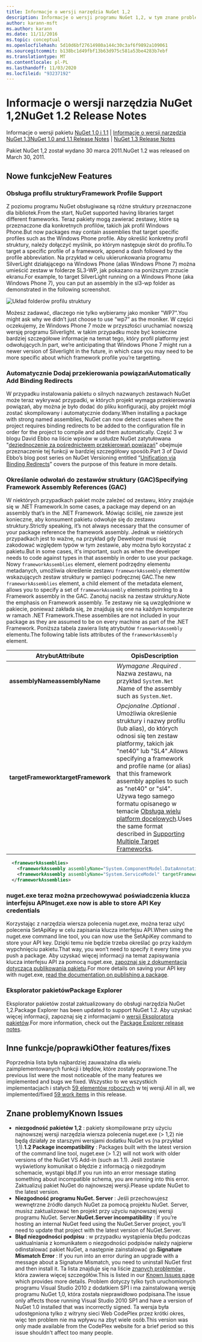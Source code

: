 ```yaml
---
title: Informacje o wersji narzędzia NuGet 1,2
description: Informacje o wersji programu NuGet 1,2, w tym znane problemy, poprawki błędów, dodane funkcje i DCR.
author: karann-msft
ms.author: karann
ms.date: 11/11/2016
ms.topic: conceptual
ms.openlocfilehash: 5d10d6bf27614980a144c30c3af6f9892a109061
ms.sourcegitcommit: b138bc1d49fbf13b63d975c581a53be4283b7ebf
ms.translationtype: MT
ms.contentlocale: pl-PL
ms.lasthandoff: 11/03/2020
ms.locfileid: "93237192"
---
```

# <a name="nuget-12-release-notes"></a><span data-ttu-id="0bdf1-103">Informacje o wersji narzędzia NuGet 1,2</span><span class="sxs-lookup"><span data-stu-id="0bdf1-103">NuGet 1.2 Release Notes</span></span>

<span data-ttu-id="0bdf1-104">Informacje o wersji pakietu [NuGet 1,0 i 1,1](../release-notes/nuget-1.1.md)  |  [Informacje o wersji narzędzia NuGet 1,3](../release-notes/nuget-1.3.md)</span><span class="sxs-lookup"><span data-stu-id="0bdf1-104">[NuGet 1.0 and 1.1 Release Notes](../release-notes/nuget-1.1.md) | [NuGet 1.3 Release Notes](../release-notes/nuget-1.3.md)</span></span>

<span data-ttu-id="0bdf1-105">Pakiet NuGet 1,2 został wydano 30 marca 2011.</span><span class="sxs-lookup"><span data-stu-id="0bdf1-105">NuGet 1.2 was released on March 30, 2011.</span></span>

## <a name="new-features"></a><span data-ttu-id="0bdf1-106">Nowe funkcje</span><span class="sxs-lookup"><span data-stu-id="0bdf1-106">New Features</span></span>

### <a name="framework-profile-support"></a><span data-ttu-id="0bdf1-107">Obsługa profilu struktury</span><span class="sxs-lookup"><span data-stu-id="0bdf1-107">Framework Profile Support</span></span>

<span data-ttu-id="0bdf1-108">Z poziomu programu NuGet obsługiwane są różne struktury przeznaczone dla bibliotek.</span><span class="sxs-lookup"><span data-stu-id="0bdf1-108">From the start, NuGet supported having libraries target different frameworks.</span></span> <span data-ttu-id="0bdf1-109">Teraz pakiety mogą zawierać zestawy, które są przeznaczone dla konkretnych profilów, takich jak profil Windows Phone.</span><span class="sxs-lookup"><span data-stu-id="0bdf1-109">But now packages may contain assemblies that target specific profiles such as the Windows Phone profile.</span></span> <span data-ttu-id="0bdf1-110">Aby określić konkretny profil struktury, należy dołączyć myślnik, po którym następuje skrót do profilu.</span><span class="sxs-lookup"><span data-stu-id="0bdf1-110">To target a specific profile of a framework, append a dash followed by the profile abbreviation.</span></span> <span data-ttu-id="0bdf1-111">Na przykład w celu ukierunkowania programu SilverLight działającego na Windows Phone (alias Windows Phone 7) można umieścić zestaw w folderze SL3-WP, jak pokazano na poniższym zrzucie ekranu.</span><span class="sxs-lookup"><span data-stu-id="0bdf1-111">For example, to target SilverLight running on a Windows Phone (aka Windows Phone 7), you can put an assembly in the sl3-wp folder as demonstrated in the following screenshot.</span></span>

![Układ folderów profilu struktury](./media/framework-profile-support.png)

<span data-ttu-id="0bdf1-113">Możesz zadawać, dlaczego nie tylko wybieramy jako moniker "WP7".</span><span class="sxs-lookup"><span data-stu-id="0bdf1-113">You might ask why we didn’t just choose to use “wp7” as the moniker.</span></span> <span data-ttu-id="0bdf1-114">W części oczekujemy, że Windows Phone 7 może w przyszłości uruchamiać nowszą wersję programu Silverlight. w takim przypadku może być konieczne bardziej szczegółowe informacje na temat tego, który profil platformy jest odwołujących.</span><span class="sxs-lookup"><span data-stu-id="0bdf1-114">In part, we’re anticipating that Windows Phone 7 might run a newer version of Silverlight in the future, in which case you may need to be more specific about which framework profile you’re targetting.</span></span>

### <a name="automatically-add-binding-redirects"></a><span data-ttu-id="0bdf1-115">Automatycznie Dodaj przekierowania powiązań</span><span class="sxs-lookup"><span data-stu-id="0bdf1-115">Automatically Add Binding Redirects</span></span>

<span data-ttu-id="0bdf1-116">W przypadku instalowania pakietu o silnych nazwanych zestawach NuGet może teraz wykrywać przypadki, w których projekt wymaga przekierowania powiązań, aby można je było dodać do pliku konfiguracji, aby projekt mógł zostać skompilowany i automatycznie dodany.</span><span class="sxs-lookup"><span data-stu-id="0bdf1-116">When installing a package with strong named assemblies, NuGet can now detect cases where the project requires binding redirects to be added to the configuration file in order for the project to compile and add them automatically.</span></span> <span data-ttu-id="0bdf1-117">Część 3 w blogu David Ebbo na liście wpisów w usłudze NuGet zatytułowana "[dezjednoczenie za pośrednictwem przekierowań powiązań](http://blog.davidebbo.com/2011/01/nuget-versioning-part-3-unification-via.html)" obejmuje przeznaczenie tej funkcji w bardziej szczegółowy sposób.</span><span class="sxs-lookup"><span data-stu-id="0bdf1-117">Part 3 of David Ebbo’s blog post series on NuGet Versioning entitled “[Unification via Binding Redirects](http://blog.davidebbo.com/2011/01/nuget-versioning-part-3-unification-via.html)” covers the purpose of this feature in more details.</span></span>

<a name="framework-assembly-refs"></a>

### <a name="specifying-framework-assembly-references-gac"></a><span data-ttu-id="0bdf1-118">Określanie odwołań do zestawów struktury (GAC)</span><span class="sxs-lookup"><span data-stu-id="0bdf1-118">Specifying Framework Assembly References (GAC)</span></span>

<span data-ttu-id="0bdf1-119">W niektórych przypadkach pakiet może zależeć od zestawu, który znajduje się w .NET Framework.</span><span class="sxs-lookup"><span data-stu-id="0bdf1-119">In some cases, a package may depend on an assembly that’s in the .NET Framework.</span></span> <span data-ttu-id="0bdf1-120">Mówiąc ściślej, nie zawsze jest konieczne, aby konsument pakietu odwołuje się do zestawu struktury.</span><span class="sxs-lookup"><span data-stu-id="0bdf1-120">Strictly speaking, it’s not always necessary that the consumer of your package reference the framework assembly.</span></span> <span data-ttu-id="0bdf1-121">Jednak w niektórych przypadkach jest to ważne, na przykład gdy Deweloper musi się zakodować względem typów w tym zestawie, aby można było korzystać z pakietu.</span><span class="sxs-lookup"><span data-stu-id="0bdf1-121">But in some cases, it's important, such as when the developer needs to code against types in that assembly in order to use your package.</span></span> <span data-ttu-id="0bdf1-122">Nowy `frameworkAssemblies` element, element podrzędny elementu metadanych, umożliwia określenie zestawu `frameworkAssembly` elementów wskazujących zestaw struktury w pamięci podręcznej GAC.</span><span class="sxs-lookup"><span data-stu-id="0bdf1-122">The new `frameworkAssemblies` element, a child element of the metadata element, allows you to specify a set of `frameworkAssembly` elements pointing to a Framework assembly in the GAC.</span></span> <span data-ttu-id="0bdf1-123">Zanotuj nacisk na zestaw struktury.</span><span class="sxs-lookup"><span data-stu-id="0bdf1-123">Note the emphasis on Framework assembly.</span></span>
<span data-ttu-id="0bdf1-124">Te zestawy nie są uwzględnione w pakiecie, ponieważ zakłada się, że znajdują się one na każdym komputerze w ramach .NET Framework.</span><span class="sxs-lookup"><span data-stu-id="0bdf1-124">These assemblies are not included in your package as they are assumed to be on every machine  as part of the .NET Framework.</span></span> <span data-ttu-id="0bdf1-125">Poniższa tabela zawiera listę atrybutów `frameworkAssembly` elementu.</span><span class="sxs-lookup"><span data-stu-id="0bdf1-125">The following table lists attributes of the `frameworkAssembly` element.</span></span>


|<span data-ttu-id="0bdf1-126">Atrybut</span><span class="sxs-lookup"><span data-stu-id="0bdf1-126">Attribute</span></span> |<span data-ttu-id="0bdf1-127">Opis</span><span class="sxs-lookup"><span data-stu-id="0bdf1-127">Description</span></span>|
|----------------|-----------|
|<span data-ttu-id="0bdf1-128">**assemblyName**</span><span class="sxs-lookup"><span data-stu-id="0bdf1-128">**assemblyName**</span></span>|<span data-ttu-id="0bdf1-129">*Wymagane* .</span><span class="sxs-lookup"><span data-stu-id="0bdf1-129">*Required* .</span></span> <span data-ttu-id="0bdf1-130">Nazwa zestawu, na przykład `System.Net` .</span><span class="sxs-lookup"><span data-stu-id="0bdf1-130">Name of the assembly such as `System.Net`.</span></span>|
|<span data-ttu-id="0bdf1-131">**targetFramework**</span><span class="sxs-lookup"><span data-stu-id="0bdf1-131">**targetFramework**</span></span>|<span data-ttu-id="0bdf1-132">*Opcjonalne* .</span><span class="sxs-lookup"><span data-stu-id="0bdf1-132">*Optional* .</span></span> <span data-ttu-id="0bdf1-133">Umożliwia określenie struktury i nazwy profilu (lub alias), do których odnosi się ten zestaw platformy, takich jak "net40" lub "SL4".</span><span class="sxs-lookup"><span data-stu-id="0bdf1-133">Allows specifying a framework and profile name (or alias) that this framework assembly applies to such as "net40" or "sl4".</span></span> <span data-ttu-id="0bdf1-134">Używa tego samego formatu opisanego w temacie [Obsługa wielu platform docelowych](../create-packages/supporting-multiple-target-frameworks.md).</span><span class="sxs-lookup"><span data-stu-id="0bdf1-134">Uses the same format described in [Supporting Multiple Target Frameworks](../create-packages/supporting-multiple-target-frameworks.md).</span></span>|

```xml
  <frameworkAssemblies>
    <frameworkAssembly assemblyName="System.ComponentModel.DataAnnotations" targetFramework="net40" />
    <frameworkAssembly assemblyName="System.ServiceModel" targetFramework="net40" />
  </frameworkAssemblies>
```

### <a name="nugetexe-now-is-able-to-store-api-key-credentials"></a><span data-ttu-id="0bdf1-135">nuget.exe teraz można przechowywać poświadczenia klucza interfejsu API</span><span class="sxs-lookup"><span data-stu-id="0bdf1-135">nuget.exe now is able to store API Key credentials</span></span>

<span data-ttu-id="0bdf1-136">Korzystając z narzędzia wiersza polecenia nuget.exe, można teraz użyć polecenia SetApiKey w celu zapisania klucza interfejsu API.</span><span class="sxs-lookup"><span data-stu-id="0bdf1-136">When using the nuget.exe command line tool, you can now use the SetApiKey command to store your API key.</span></span> <span data-ttu-id="0bdf1-137">Dzięki temu nie będzie trzeba określać go przy każdym wypchnięciu pakietu.</span><span class="sxs-lookup"><span data-stu-id="0bdf1-137">That way, you won’t need to specify it every time you push a package.</span></span> <span data-ttu-id="0bdf1-138">Aby uzyskać więcej informacji na temat zapisywania klucza interfejsu API za pomocą nuget.exe, [zapoznaj się z dokumentacją dotyczącą publikowania pakietu](../nuget-org/publish-a-package.md).</span><span class="sxs-lookup"><span data-stu-id="0bdf1-138">For more details on saving your API key with nuget.exe, [read the documentation on publishing a package](../nuget-org/publish-a-package.md).</span></span>

### <a name="package-explorer"></a><span data-ttu-id="0bdf1-139">Eksplorator pakietów</span><span class="sxs-lookup"><span data-stu-id="0bdf1-139">Package Explorer</span></span>
<span data-ttu-id="0bdf1-140">Eksplorator pakietów został zaktualizowany do obsługi narzędzia NuGet 1,2.</span><span class="sxs-lookup"><span data-stu-id="0bdf1-140">Package Explorer has been updated to support NuGet 1.2.</span></span> <span data-ttu-id="0bdf1-141">Aby uzyskać więcej informacji, zapoznaj się z informacjami o [wersji Eksploratora pakietów](http://nuget.codeplex.com/wikipage?title=New%20features%20in%20NuGet%20Package%20Explorer%201.0).</span><span class="sxs-lookup"><span data-stu-id="0bdf1-141">For more information, check out the [Package Explorer release notes](http://nuget.codeplex.com/wikipage?title=New%20features%20in%20NuGet%20Package%20Explorer%201.0).</span></span>

## <a name="other-featuresfixes"></a><span data-ttu-id="0bdf1-142">Inne funkcje/poprawki</span><span class="sxs-lookup"><span data-stu-id="0bdf1-142">Other features/fixes</span></span>

<span data-ttu-id="0bdf1-143">Poprzednia lista była najbardziej zauważalna dla wielu zaimplementowanych funkcji i błędów, które zostały poprawione.</span><span class="sxs-lookup"><span data-stu-id="0bdf1-143">The previous list were the most noticeable of the many features we implemented and bugs we fixed.</span></span> <span data-ttu-id="0bdf1-144">Wszystko to we wszystkich implementacjach i stałych [59 elementów roboczych](http://nuget.codeplex.com/workitem/list/advanced?keyword=&status=All&type=All&priority=All&release=NuGet%201.2&assignedTo=All&component=All&sortField=Votes&sortDirection=Descending&page=0) w tej wersji.</span><span class="sxs-lookup"><span data-stu-id="0bdf1-144">All in all, we implemented/fixed [59 work items](http://nuget.codeplex.com/workitem/list/advanced?keyword=&status=All&type=All&priority=All&release=NuGet%201.2&assignedTo=All&component=All&sortField=Votes&sortDirection=Descending&page=0) in this release.</span></span>

## <a name="known-issues"></a><span data-ttu-id="0bdf1-145">Znane problemy</span><span class="sxs-lookup"><span data-stu-id="0bdf1-145">Known Issues</span></span>

* <span data-ttu-id="0bdf1-146">**niezgodność pakietów 1,2** : pakiety skompilowane przy użyciu najnowszej wersji narzędzia wiersza polecenia nuget.exe (> 1,2) nie będą działały ze starszymi wersjami dodatku NuGet vs (na przykład 1,1).</span><span class="sxs-lookup"><span data-stu-id="0bdf1-146">**1.2 Package incompatibility** : Packages built with the latest version of the command line tool, nuget.exe (> 1.2) will not work with older versions of the NuGet VS Add-in (such as 1.1).</span></span> <span data-ttu-id="0bdf1-147">Jeśli zostanie wyświetlony komunikat o błędzie z informacją o niezgodnym schemacie, wystąpi błąd.</span><span class="sxs-lookup"><span data-stu-id="0bdf1-147">If you run into an error message stating something about incompatible schema, you are running into this error.</span></span> <span data-ttu-id="0bdf1-148">Zaktualizuj pakiet NuGet do najnowszej wersji.</span><span class="sxs-lookup"><span data-stu-id="0bdf1-148">Please update NuGet to the latest version.</span></span>
* <span data-ttu-id="0bdf1-149">**Niezgodność programu NuGet. Server** : Jeśli przechowujesz wewnętrzne źródło danych NuGet za pomocą projektu NuGet. Server, musisz zaktualizować ten projekt przy użyciu najnowszej wersji programu NuGet. Server.</span><span class="sxs-lookup"><span data-stu-id="0bdf1-149">**NuGet.Server incompatibility** : If you’re hosting an internal NuGet feed using the NuGet.Server project, you’ll need to update that project with the latest version of NuGet.Server.</span></span>
* <span data-ttu-id="0bdf1-150">**Błąd niezgodności podpisu** : w przypadku wystąpienia błędu podczas uaktualniania z komunikatem o niezgodności podpisów należy najpierw odinstalować pakiet NuGet, a następnie zainstalować go.</span><span class="sxs-lookup"><span data-stu-id="0bdf1-150">**Signature Mismatch Error** : If you run into an error during an upgrade with a message about a Signature Mismatch, you need to uninstall NuGet first and then install it.</span></span> <span data-ttu-id="0bdf1-151">Ta lista znajduje się na liście [znanych problemów](../release-notes/known-issues.md) , która zawiera więcej szczegółów.</span><span class="sxs-lookup"><span data-stu-id="0bdf1-151">This is listed in our [Known Issues page](../release-notes/known-issues.md) which provides more details.</span></span> <span data-ttu-id="0bdf1-152">Problem dotyczy tylko tych uruchomionych programu Visual Studio 2010 z dodatkiem SP1 i ma zainstalowaną wersję programu NuGet 1,0, która została nieprawidłowo podpisana.</span><span class="sxs-lookup"><span data-stu-id="0bdf1-152">The issue only affects those running Visual Studio 2010 SP1 and have a version of NuGet 1.0 installed that was incorrectly signed.</span></span> <span data-ttu-id="0bdf1-153">Ta wersja była udostępniona tylko z witryny sieci Web CodePlex przez krótki okres, więc ten problem nie ma wpływu na zbyt wiele osób.</span><span class="sxs-lookup"><span data-stu-id="0bdf1-153">This version was only made available from the CodePlex website for a brief period so this issue shouldn't affect too many people.</span></span>